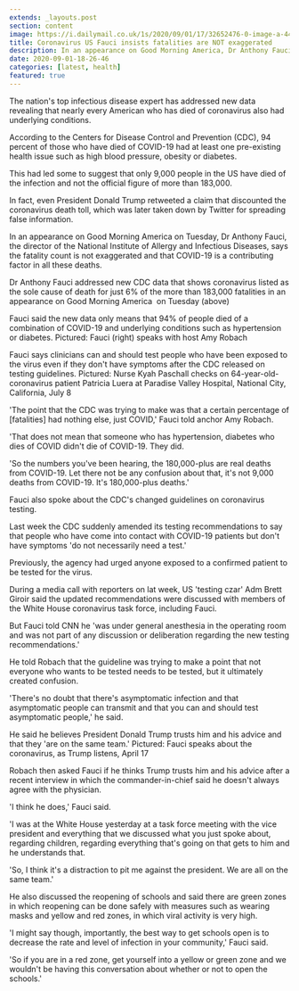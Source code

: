 ```yaml
---
extends: _layouts.post
section: content
image: https://i.dailymail.co.uk/1s/2020/09/01/17/32652476-0-image-a-44_1598977541770.jpg 
title: Coronavirus US Fauci insists fatalities are NOT exaggerated 
description: In an appearance on Good Morning America, Dr Anthony Fauci said the new CDC data only means that 94% of people died of a combination of COVID-19 and underlying conditions such as obesity. 
date: 2020-09-01-18-26-46 
categories: [latest, health] 
featured: true 
--- 
```

The nation's top infectious disease expert has addressed new data revealing that nearly every American who has died of coronavirus also had underlying conditions.  

According to the Centers for Disease Control and Prevention (CDC), 94 percent of those who have died of COVID-19 had at least one pre-existing health issue such as high blood pressure, obesity or diabetes.

This had led some to suggest that only 9,000 people in the US have died of the infection and not the official figure of more than 183,000. 

In fact, even President Donald Trump retweeted a claim that discounted the coronavirus death toll, which was later taken down by Twitter for spreading false information.

In an appearance on Good Morning America on Tuesday, Dr Anthony Fauci, the director of the National Institute of Allergy and Infectious Diseases, says the fatality count is not exaggerated and that COVID-19 is a contributing factor in all these deaths. 

Dr Anthony Fauci addressed new CDC data that shows coronavirus listed as the sole cause of death for just 6% of the more than 183,000 fatalities in an appearance on Good Morning America  on Tuesday (above)

Fauci said the new data only means that 94% of people died of a combination of COVID-19 and underlying conditions such as hypertension or diabetes. Pictured: Fauci (right) speaks with host Amy Robach

Fauci says clinicians can and should test people who have been exposed to the virus even if they don't have symptoms after the CDC released on testing guidelines. Pictured: Nurse Kyah Paschall checks on 64-year-old-coronavirus patient Patricia Luera at Paradise Valley Hospital, National City, California, July 8

'The point that the CDC was trying to make was that a certain percentage of [fatalities] had nothing else, just COVID,' Fauci told anchor Amy Robach.

'That does not mean that someone who has hypertension, diabetes who dies of COVID didn't die of COVID-19. They did. 

'So the numbers you've been hearing, the 180,000-plus are real deaths from COVID-19. Let there not be any confusion about that, it's not 9,000 deaths from COVID-19. It's 180,000-plus deaths.' 

Fauci also spoke about the CDC's changed guidelines on coronavirus testing.

Last week the CDC suddenly amended its testing recommendations to say that people who have come into contact with COVID-19 patients but don't have symptoms 'do not necessarily need a test.'



Previously, the agency had urged anyone exposed to a confirmed patient to be tested for the virus.

During a media call with reporters on lat week, US 'testing czar' Adm Brett Giroir said the updated recommendations were discussed with members of the White House coronavirus task force, including Fauci.

But Fauci told CNN he 'was under general anesthesia in the operating room and was not part of any discussion or deliberation regarding the new testing recommendations.'  

He told Robach that the guideline was trying to make a point that not everyone who wants to be tested needs to be tested, but it ultimately created confusion. 

'There's no doubt that there's asymptomatic infection and that asymptomatic people can transmit and that you can and should test asymptomatic people,' he said.      

He said he believes President Donald Trump trusts him and his advice and that they 'are on the same team.' Pictured: Fauci speaks about the coronavirus, as Trump listens, April 17



Robach then asked Fauci if he thinks Trump trusts him and his advice after a recent interview in which the commander-in-chief said he doesn't always agree with the physician.

'I think he does,' Fauci said. 

'I was at the White House yesterday at a task force meeting with the vice president and everything that we discussed what you just spoke about, regarding children, regarding everything that's going on that gets to him and he understands that. 

'So, I think it's a distraction to pit me against the president. We are all on the same team.' 

He also discussed the reopening of schools and said there are green zones in which reopening can be done safely with measures such as wearing masks and yellow and red zones, in which viral activity is very high.

'I might say though, importantly, the best way to get schools open is to decrease the rate and level of infection in your community,' Fauci said. 

'So if you are in a red zone, get yourself into a yellow or green zone and we wouldn't be having this conversation about whether or not to open the schools.'



